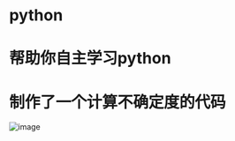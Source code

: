 # python
# 帮助你自主学习python
# 制作了一个计算不确定度的代码
![image](https://user-images.githubusercontent.com/99107924/160575356-c87c0c91-1bac-4a8e-a8d3-5673db46fefe.png)
